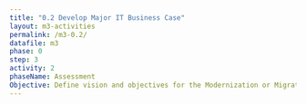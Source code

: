 ```yaml
---
title: "0.2 Develop Major IT Business Case"
layout: m3-activities
permalink: /m3-0.2/
datafile: m3
phase: 0
step: 3
activity: 2
phaseName: Assessment
Objective: Define vision and objectives for the Modernization or Migration to Common Solution.
---
```

